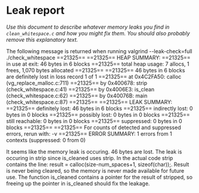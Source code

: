 # Leak report

_Use this document to describe whatever memory leaks you find in `clean_whitespace.c` and how you might fix them. You should also probably remove this explanatory text._





The following message is returned when running valgrind --leak-check=full ./check_whitespace
==21325== 
==21325== HEAP SUMMARY:
==21325==     in use at exit: 46 bytes in 6 blocks
==21325==   total heap usage: 7 allocs, 1 frees, 1,070 bytes allocated
==21325== 
==21325== 46 bytes in 6 blocks are definitely lost in loss record 1 of 1
==21325==    at 0x4C2FA50: calloc (vg_replace_malloc.c:711)
==21325==    by 0x400678: strip (check_whitespace.c:41)
==21325==    by 0x4006E3: is_clean (check_whitespace.c:62)
==21325==    by 0x40076B: main (check_whitespace.c:87)
==21325== 
==21325== LEAK SUMMARY:
==21325==    definitely lost: 46 bytes in 6 blocks
==21325==    indirectly lost: 0 bytes in 0 blocks
==21325==      possibly lost: 0 bytes in 0 blocks
==21325==    still reachable: 0 bytes in 0 blocks
==21325==         suppressed: 0 bytes in 0 blocks
==21325== 
==21325== For counts of detected and suppressed errors, rerun with: -v
==21325== ERROR SUMMARY: 1 errors from 1 contexts (suppressed: 0 from 0)






It seems like the memory leak is occuring. 46 bytes are lost. The leak is occuring in strip since is_cleaned uses strip. In the actual code strip contains the line: result = calloc(size-num_spaces+1, sizeof(char));. Result is never being cleared, so the memory is never made available for future use. The function is_cleaned contains a pointer for the result of stripped, so freeing up the pointer in is_cleaned should fix the leakage.
